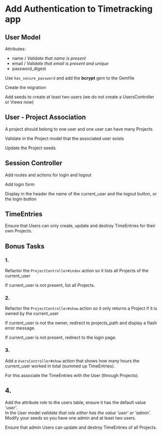 # Add Authentication to Timetracking app

## User Model

Attributes:
- name  / _Validate that name is present_
- email / _Validate that email is present and unique_
- password_digest

Use `has_secure_password` and add the __bcrypt__ gem to the Gemfile

Create the migration

Add seeds to create at least two users
(we do not create a UsersController or Views now)


## User - Project Association

A project should belong to one user
and one user can have many Projects

Validate in the Project model that the associated user exists

Update the Project seeds


## Session Controller

Add routes and actions for login and logout

Add login form

Display in the header the name of the current_user and the logout button, or the login button


## TimeEntries

Ensure that Users can only create, update and destroy TimeEntries for their own Projects.

## Bonus Tasks

### 1.

Refactor the `ProjectController#index` action so it lists all Projects of the current_user

If current_user is not present, list all Projects.

### 2.

Refactor the `ProjectController#show` action so it only returns a Project if it is owned by the current_user

If current_user is not the owner, redirect to projects_path and display a flash error message.

If current_user is not present, redirect to the login page.

### 3.

Add a `UsersController#show` action that shows how many hours the current_user worked in total (summed up TimeEntries).

For this associate the TimeEntries with the User (through Projects).

## 4.

Add the attribute _role_ to the users table, ensure it has the default value _'user'_.  
In the User model _validate that role either has the value 'user' or 'admin'_.  
Modify your seeds so you have one admin and at least two users.

Ensure that admin Users can update and destroy TimeEntries of all Projects.
